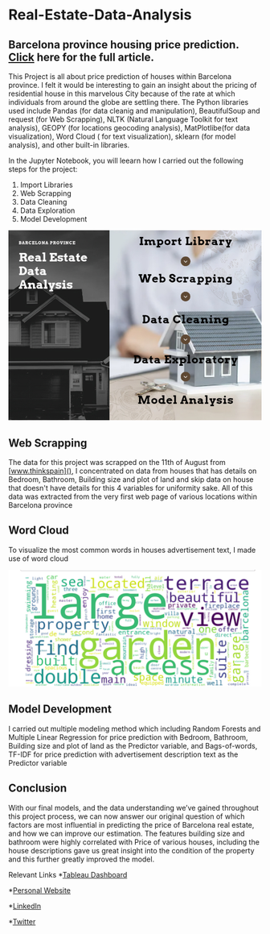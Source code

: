 # Real-Estate-Data-Analysis
## Barcelona province housing price prediction. [Click]() here for the full article.

This Project is all about price prediction of houses within Barcelona province.
I felt it would be interesting to gain an insight about the pricing of residential 
house in this marvelous City because of the rate at which individuals from around the globe are settling there.
The Python libraries used include Pandas (for data cleanig and manipulation), BeautifulSoup and request (for Web Scrapping), NLTK (Natural Language Toolkit for text analysis), GEOPY (for locations geocoding analysis), MatPlotlibe(for data visualization), Word Cloud ( for text visualization), sklearn (for model analysis), and other built-in libraries.

In the Jupyter Notebook, you will leearn how I carried out the following steps for the project:

   1. Import Libraries
   2. Web Scrapping
   3. Data Cleaning
   4. Data Exploration
   5. Model Development

![alt text](Barcelona-flow-chat.jpg)

## Web Scrapping

The data for this project was scrapped on the 11th of August from [www.thinkspain](), I concentrated on data from houses that has details on Bedroom, Bathroom, Building size and plot of land and skip data on house that doesn't have details for this 4 variables for uniformity sake. All of this data was extracted from the very first web page of various locations within Barcelona province

## Word Cloud
To visualize the most common words in houses advertisement text, I made use of word cloud 


![alt text](w1.jpg)

## Model Development

I carried out multiple modeling method which including Random Forests and  Multiple Linear Regression for price prediction
with Bedroom, Bathroom, Building size and plot of land as the Predictor variable, and  Bags-of-words,  TF-IDF for price prediction with advertisement description text as the Predictor variable

## Conclusion

With our final models, and the data understanding we’ve gained throughout this project process, we can now answer our original question of which factors are most influential in predicting the price of Barcelona real estate, and how we can improve our estimation. The features building size and bathroom were highly correlated with Price of various houses, including the house descriptions gave us great insight into the condition of the property and this further greatly improved the model.

Relevant Links
*[Tableau Dashboard](#)

*[Personal Website](https://endurancejim.github.io/portfolio.html)

*[LinkedIn](https://www.linkedin.com/in/jimoh-endurance-949a0a231)

*[Twitter](https://mobile.twitter.com/eddygonero)


    
